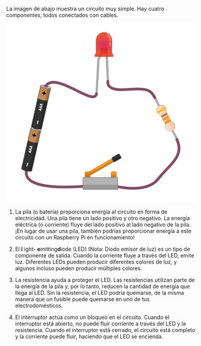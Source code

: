 La imagen de abajo muestra un circuito muy simple. Hay cuatro componentes, todos conectados con cables.

![Circuito simple](images/simple-circuit.png)

1. La pila (o batería) proporciona energía al circuito en forma de electricidad. Una pila tiene un lado positivo y otro negativo. La energía eléctrica (o corriente) fluye del lado positivo al lado negativo de la pila. ¡En lugar de usar una pila, también podrías proporcionar energía a este circuito con un Raspberry Pi en funcionamiento!

1. El **l** ight- **e**mitting**d**iode (LED) (Nota: Diodo emisor de luz) es un tipo de componente de salida. Cuando la corriente fluye a través del LED, emite luz. Diferentes LEDs pueden producir diferentes colores de luz, y algunos incluso pueden producir múltiples colores.

1. La resistencia ayuda a proteger el LED. Las resistencias utilizan parte de la energía de la pila y, por lo tanto, reducen la cantidad de energía que llega al LED. Sin la resistencia, el LED podría quemarse, de la misma manera que un fusible puede quemarse en uno de tus electrodomésticos.

1. El interruptor actúa como un bloqueo en el circuito. Cuando el interruptor está abierto, no puede fluir corriente a través del LED y la resistencia. Cuando el interruptor está cerrado, el circuito está completo y la corriente puede fluir, haciendo que el LED se encienda.
